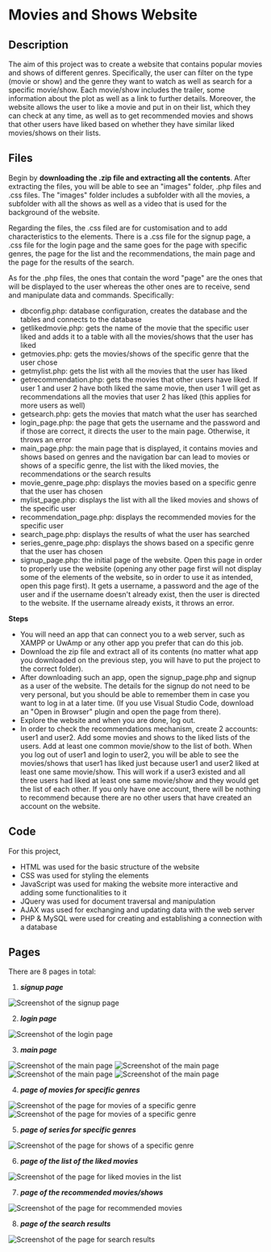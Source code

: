 # Movies and Shows Website

## Description

The aim of this project was to create a website that contains popular movies and shows of different genres. Specifically, the user can filter on the type (movie or show) and the genre they want to watch as well as search for a specific movie/show. Each movie/show includes the trailer, some information about the plot as well as a link to further details. Moreover, the website allows the user to like a movie and put in on their list, which they can check at any time, as well as to get recommended movies and shows that other users have liked based on whether they have similar liked movies/shows on their lists. 


## Files

Begin by **downloading the .zip file and extracting all the contents**. After extracting the files, you will be able to see an "images" folder, .php files and .css files. The "images" folder includes a subfolder with all the movies, a subfolder with all the shows as well as a video that is used for the background of the website. 

Regarding the files, the .css filed are for customisation and to add characteristics to the elements. There is a .css file for the signup page, a .css file for the login page and the same goes for the page with specific genres, the page for the list and the recommendations, the main page and the page for the results of the search. 

As for the .php files, the ones that contain the word "page" are the ones that will be displayed to the user whereas the other ones are to receive, send and manipulate data and commands. Specifically:
- dbconfig.php: database configuration, creates the database and the tables and connects to the database
- getlikedmovie.php: gets the name of the movie that the specific user liked and adds it to a table with all the movies/shows that the user has liked
- getmovies.php: gets the movies/shows of the specific genre that the user chose
- getmylist.php: gets the list with all the movies that the user has liked
- getrecommendation.php: gets the movies that other users have liked. If user 1 and user 2 have both liked the same movie, then user 1 will get as recommendations all the movies that user 2 has liked (this applies for more users as well)
- getsearch.php: gets the movies that match what the user has searched
- login_page.php: the page that gets the username and the password and if those are correct, it directs the user to the main page. Otherwise, it throws an error
- main_page.php: the main page that is displayed, it contains movies and shows based on genres and the navigation bar can lead to movies or shows of a specific genre, the list with the liked movies, the recommendations or the search results
- movie_genre_page.php: displays the movies based on a specific genre that the user has chosen
- mylist_page.php: displays the list with all the liked movies and shows of the specific user
- recommendation_page.php: displays the recommended movies for the specific user
- search_page.php: displays the results of what the user has searched
- series_genre_page.php: displays the shows based on a specific genre that the user has chosen
- signup_page.php: the initial page of the website. Open this page in order to properly use the website (opening any other page first will not display some of the elements of the website, so in order to use it as intended, open this page first). It gets a username, a password and the age of the user and if the username doesn't already exist, then the user is directed to the website. If the username already exists, it throws an error.

**Steps**
- You will need an app that can connect you to a web server, such as XAMPP or UwAmp or any other app you prefer that can do this job.
- Download the zip file and extract all of its contents (no matter what app you downloaded on the previous step, you will have to put the project to the correct folder).
- After downloading such an app, open the signup_page.php and signup as a user of the website. The details for the signup do not need to be very personal, but you should be able to remember them in case you want to log in at a later time. (If you use Visual Studio Code, download an "Open in Browser" plugin and open the page from there).
- Explore the website and when you are done, log out.
- In order to check the recommendations mechanism, create 2 accounts: user1 and user2. Add some movies and shows to the liked lists of the users. Add at least one common movie/show to the list of both. When you log out of user1 and login to user2, you will be able to see the movies/shows that user1 has liked just because user1 and user2 liked at least one same movie/show. This will work if a user3 existed and all three users had liked at least one same movie/show and they would get the list of each other. If you only have one account, there will be nothing to recommend because there are no other users that have created an account on the website.


## Code

For this project, 
- HTML was used for the basic structure of the website
- CSS was used for styling the elements
- JavaScript was used for making the website more interactive and adding some functionalities to it
- JQuery was used for document traversal and manipulation
- AJAX was used for exchanging and updating data with the web server
- PHP & MySQL were used for creating and establishing a connection with a database


## Pages

There are 8 pages in total: 
1. ***signup page***
   
![Screenshot of the signup page](Screenshots/signup_page.png)

2. ***login page***

![Screenshot of the login page](Screenshots/login_page.png)
 
3. ***main page***

![Screenshot of the main page](Screenshots/main_page1.png)
![Screenshot of the main page](Screenshots/main_page2.png)
![Screenshot of the main page](Screenshots/main_page3.png)
![Screenshot of the main page](Screenshots/main_page4.png)

4. ***page of movies for specific genres***

![Screenshot of the page for movies of a specific genre](Screenshots/movies_genre1.png)
![Screenshot of the page for movies of a specific genre](Screenshots/movies_genre2.png)

5. ***page of series for specific genres***

![Screenshot of the page for shows of a specific genre](Screenshots/series_genre.png)

6. ***page of the list of the liked movies***

![Screenshot of the page for liked movies in the list](Screenshots/mylist_page.png)

7. ***page of the recommended movies/shows***

![Screenshot of the page for recommended movies](Screenshots/recommendations_page.png)

8. ***page of the search results***

![Screenshot of the page for search results](Screenshots/search_page.png)
